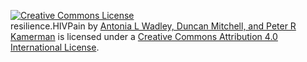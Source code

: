 <a rel="license" href="http://creativecommons.org/licenses/by/4.0/"><img alt="Creative Commons License" style="border-width:0" src="https://i.creativecommons.org/l/by-sa/4.0/88x31.png" /></a><br /><span xmlns:dct="http://purl.org/dc/terms/" property="dct:title">resilience.HIVPain</span> by <a xmlns:cc="http://creativecommons.org/ns#" href="https://github.com/kamermanpr/Resilience.HIVPain.git" property="cc:attributionName" rel="cc:attributionURL">Antonia L Wadley, Duncan Mitchell, and Peter R Kamerman</a> is licensed under a <a rel="license" href="http://creativecommons.org/licenses/by/4.0/">Creative Commons Attribution 4.0 International License</a>.
